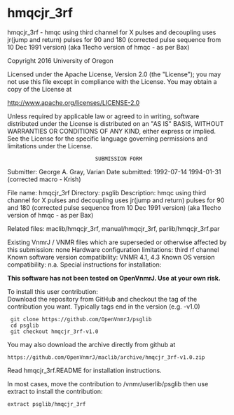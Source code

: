 # hmqcjr_3rf
 hmqcjr_3rf - hmqc using third channel for X pulses and decoupling uses
 jr(jump
 and return) pulses for 90 and 180 (corrected pulse sequence from 10
 Dec 1991 version) (aka 11echo version of hmqc - as per Bax)

 Copyright 2016 University of Oregon

 Licensed under the Apache License, Version 2.0 (the "License");
 you may not use this file except in compliance with the License.
 You may obtain a copy of the License at

   http://www.apache.org/licenses/LICENSE-2.0

 Unless required by applicable law or agreed to in writing, software
 distributed under the License is distributed on an "AS IS" BASIS,
 WITHOUT WARRANTIES OR CONDITIONS OF ANY KIND, either express or implied.
 See the License for the specific language governing permissions and
 limitations under the License.

                                SUBMISSION FORM

Submitter:      George A. Gray, Varian
Date submitted: 1992-07-14
                1994-01-31 (corrected macro - Krish)

File name:      hmqcjr_3rf
Directory:      psglib
Description:    hmqc using third channel for X pulses and decoupling
                uses jr(jump and return) pulses for 90 and 180
                (corrected pulse sequence from 10 Dec 1991 version)
                (aka 11echo version of hmqc - as per Bax)

Related files:  maclib/hmqcjr_3rf, manual/hmqcjr_3rf, parlib/hmqcjr_3rf.par


Existing VnmrJ / VNMR files which are superseded or
otherwise affected by this submission:  none
Hardware configuration limitations:     third rf channel
Known software version compatibility:   VNMR 4.1, 4.3
Known OS version compatibility:         n.a.
Special instructions for installation:

**This software has not been tested on OpenVnmrJ. Use at your own risk.**

To install this user contribution:  
Download the repository from GitHub and checkout the tag of the contribution you want.
Typically tags end in the version (e.g. -v1.0)

     git clone https://github.com/OpenVnmrJ/psglib  
     cd psglib  
     git checkout hmqcjr_3rf-v1.0


You may also download the archive directly from github at

    https://github.com/OpenVnmrJ/maclib/archive/hmqcjr_3rf-v1.0.zip

Read hmqcjr_3rf.README for installation instructions.

In most cases, move the contribution to /vnmr/userlib/psglib 
then use extract to install the contribution:  

    extract psglib/hmqcjr_3rf